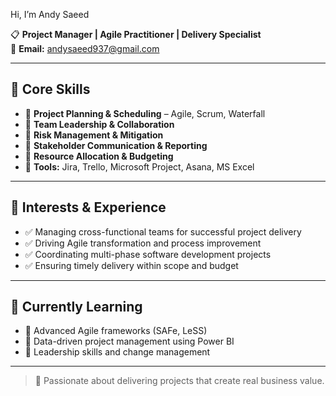 Hi, I’m Andy Saeed

📋 **Project Manager | Agile Practitioner | Delivery Specialist**  
📧 **Email:** [andysaeed937@gmail.com](mailto:andysaeed937@gmail.com)

---

## 💼 Core Skills

- 🔹 **Project Planning & Scheduling** – Agile, Scrum, Waterfall  
- 🔹 **Team Leadership & Collaboration**  
- 🔹 **Risk Management & Mitigation**  
- 🔹 **Stakeholder Communication & Reporting**  
- 🔹 **Resource Allocation & Budgeting**  
- 🔹 **Tools:** Jira, Trello, Microsoft Project, Asana, MS Excel  

---

## 🚀 Interests & Experience

- ✅ Managing cross-functional teams for successful project delivery  
- ✅ Driving Agile transformation and process improvement  
- ✅ Coordinating multi-phase software development projects  
- ✅ Ensuring timely delivery within scope and budget  

---

## 🌱 Currently Learning

- 📌 Advanced Agile frameworks (SAFe, LeSS)  
- 📌 Data-driven project management using Power BI  
- 📌 Leadership skills and change management  

---

> 🚀 Passionate about delivering projects that create real business value.
